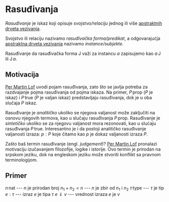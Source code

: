 # Rasuđivanja

*Rasuđivanje* je iskaz koji opisuje *svojstvo/relaciju* jednog ili više [apstraktnih drveta vezivanja](apstraktno-drvo-vezivanja.md).

Svojstvo ili relaciju nazivamo *rasuđivačka forma/predikat*, a odgovarajućja [apstraktna drveta vezivanja](apstraktno-drvo-vezivanja.md) nazivamo *instance/subjekte*.

Rasuđivanje da rasuđivačka forma $\mathsf{J}$ važi za instancu $a$ zapisujemo kao $a\,\mathsf{J}$ ili $\mathsf{J}\,a$.

## Motivacija

[Per Martin Lof](per-martin-lof.md) uvodi pojam rasuđivanja, zato što se javlja potreba za razdvajanje pojma rasuđivanja od pojma iskaza. Na primer, $P\,\mathsf{prop}$ ($P$ je iskaz) i $P\,\mathsf{true}$ ($P$ je valjan iskaz) predstavljaju rasuđivanja, dok je u oba slučaja $P$ iskaz.

Rasuđivanje je *analitičko* ukoliko se njegova valjanost može zaključiti na osnovu njegovih termova, kao u slučaju rasuđivanja $P\,\mathsf{prop}$. Rasuđivanje je *sintetičko* ukoliko se za njegovu valjanost mora rezonovati, kao u slućaju rasuđivanja $P\,\mathsf{true}$. Interesantno je i da postoji analitičko rasuđivanje valjanosti izraza: $p : P$ koje čitamo kao $p$ je dokaz valjanosti izraza $P$.

Zašto baš termin rasuđivanje (engl. *judgement*)? [Per Martin Lof](per-martin-lof.md) pronalazi motivaciju izučavanjem filozofije, logike i istorije. Ovo termin je prirodan na srpskom jeziku, dok na engleskom jeziku može stvoriti konflikt sa pravnom terminologijom.

## Primer

$n\,\mathsf{nat}$ --- $n$ je prirodan broj
$n_1 + n_2 = n$ --- $n$ je zbir od $n_1$ i $n_2$
$\tau\,\mathsf{type}$ --- $\tau$ je tip
$e : \tau$ --- izraz $e$ je tipa $\tau$ 
$e \Downarrow v$ --- vrednost izraza $e$ je $v$
